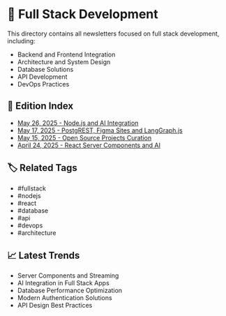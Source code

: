 # 🔄 Full Stack Development

This directory contains all newsletters focused on full stack development, including:

- Backend and Frontend Integration
- Architecture and System Design
- Database Solutions
- API Development
- DevOps Practices

## 📑 Edition Index
- [May 26, 2025 - Node.js and AI Integration](newsletter-linkedin-26-05-2025.md)
- [May 17, 2025 - PostgREST, Figma Sites and LangGraph.js](newsletter-linkedin-17-05-2025.md)
- [May 15, 2025 - Open Source Projects Curation](newsletter-linkedin-15-05-2025.md)
- [April 24, 2025 - React Server Components and AI](newsletter-linkedin-24-04-2025.md)

## 🏷️ Related Tags
- #fullstack
- #nodejs
- #react
- #database
- #api
- #devops
- #architecture

## 📈 Latest Trends
- Server Components and Streaming
- AI Integration in Full Stack Apps
- Database Performance Optimization
- Modern Authentication Solutions
- API Design Best Practices
